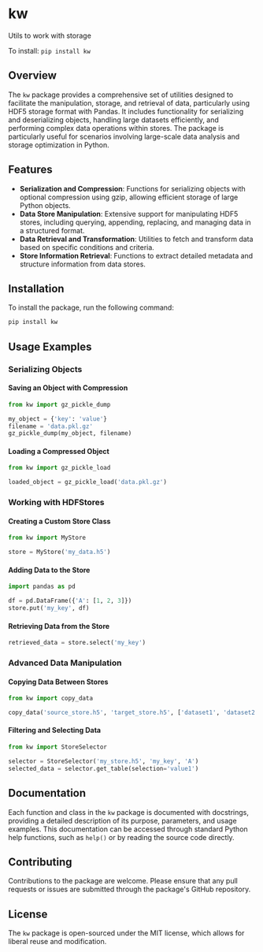 # kw
Utils to work with storage

To install:	```pip install kw```

## Overview

The `kw` package provides a comprehensive set of utilities designed to facilitate the manipulation, storage, and retrieval of data, particularly using HDF5 storage format with Pandas. It includes functionality for serializing and deserializing objects, handling large datasets efficiently, and performing complex data operations within stores. The package is particularly useful for scenarios involving large-scale data analysis and storage optimization in Python.

## Features

- **Serialization and Compression**: Functions for serializing objects with optional compression using gzip, allowing efficient storage of large Python objects.
- **Data Store Manipulation**: Extensive support for manipulating HDF5 stores, including querying, appending, replacing, and managing data in a structured format.
- **Data Retrieval and Transformation**: Utilities to fetch and transform data based on specific conditions and criteria.
- **Store Information Retrieval**: Functions to extract detailed metadata and structure information from data stores.

## Installation

To install the package, run the following command:

```bash
pip install kw
```

## Usage Examples

### Serializing Objects

#### Saving an Object with Compression

```python
from kw import gz_pickle_dump

my_object = {'key': 'value'}
filename = 'data.pkl.gz'
gz_pickle_dump(my_object, filename)
```

#### Loading a Compressed Object

```python
from kw import gz_pickle_load

loaded_object = gz_pickle_load('data.pkl.gz')
```

### Working with HDFStores

#### Creating a Custom Store Class

```python
from kw import MyStore

store = MyStore('my_data.h5')
```

#### Adding Data to the Store

```python
import pandas as pd

df = pd.DataFrame({'A': [1, 2, 3]})
store.put('my_key', df)
```

#### Retrieving Data from the Store

```python
retrieved_data = store.select('my_key')
```

### Advanced Data Manipulation

#### Copying Data Between Stores

```python
from kw import copy_data

copy_data('source_store.h5', 'target_store.h5', ['dataset1', 'dataset2'], overwrite=True)
```

#### Filtering and Selecting Data

```python
from kw import StoreSelector

selector = StoreSelector('my_store.h5', 'my_key', 'A')
selected_data = selector.get_table(selection='value1')
```

## Documentation

Each function and class in the `kw` package is documented with docstrings, providing a detailed description of its purpose, parameters, and usage examples. This documentation can be accessed through standard Python help functions, such as `help()` or by reading the source code directly.

## Contributing

Contributions to the package are welcome. Please ensure that any pull requests or issues are submitted through the package's GitHub repository.

## License

The `kw` package is open-sourced under the MIT license, which allows for liberal reuse and modification.